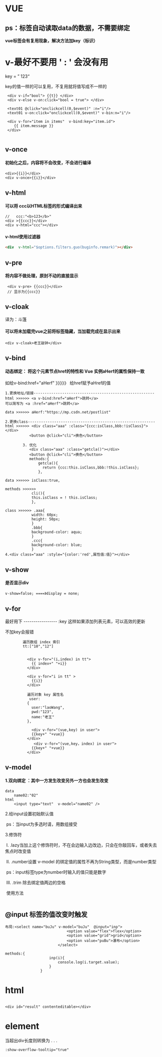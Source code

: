 # VUE

## ps：标签自动读取data的数据，不需要绑定

**vue标签会有复用现象，解决方法加key（**标识**）**

# v-最好不要用 ' : ' 会没有用

key = ” 123“

key的值一样的可以复用，不复用就将值写成不一样的

```vue
 <div v-if="bool"> {{t}} </div>
 <div v-else v-on:click="bool = true"> </div>

 <text01 @click="onclickcell(0,$event)" :n="i"/>
 <text01 v-on:click="onclickcell(0,$event)" v-bin:n="i"/>

 <div v-for="item in items"  v-bind:key="item.id">
    {{ item.message }}
 </div>


```

## v-once

#### 初始化之后，内容将不会改变，不会进行编译

```vue
<div>{{i}}</div>
<div v-once>{{i}}</div>
```

## v-html

#### 可以将 ccc以HTML标签的形式编译出来

```vue
//   ccc:"<b>123</b>"
<div >{{ccc}}</div>
<div v-html="ccc"></div>
```

#### v-html使用过滤器

```html
<div  v-html="$options.filters.guo(buginfo.remark)"></div>
```



## v-pre

#### 将内容不做处理，原封不动的直接显示

```vue
 <div v-pre> {{ccc}}</div>
 // 显示为{{ccc}}
```

## v-cloak

译为：斗篷

#### 可以将未加载完vue之前将标签隐藏，当加载完成在显示出来

```vue
<div v-cloak>老王敲钟</div>
```

## v-bind

#### 动态绑定： 将这个元素节点href的特性和 Vue 实例aHerf的属性保持一致 

如给v-bind:href="aHerf"	》》》》》	给href赋予aHref的值

```vue
1.更换地址/链接-------------------------------------------------------
html >>>>>> <a v-bind:href="aHerf">跳转</a>
可以简写为 <a :href="aHerf">跳转</a>

data >>>>>> aHerf:"https://mp.csdn.net/postlist"

2.更换class----------------------------------------------------------
html >>>>>> <div class="aaa" :class="{ccc:isClass,bbb:!isClass}"></div>
		   <button @click="cli">换色</button>
			
		3. 优化
		   <div class="aaa" :class="getcla()"></div>
		   <button @click="cli">换色</button>
		   methods:{
               getcla(){
                 return {ccc:this.isClass,bbb:!this.isClass};
               },

data >>>>>> isClass:true,

methods >>>>>> 
            cli(){
            this.isClass = ! this.isClass;
            },

class >>>>>> .aaa{
            width: 60px;
            height: 50px;
            }
            .bbb{
            background-color: aqua;
            }
            .ccc{
            background-color: blue;
            }
4.<div class="aaa" :style="{color:'red',属性值:值}"></div>
```

## v-show

#### 是否显示div

```css
v-show=false; ====》display = none;
```

## v-for

最好用下    -----------------     :key 这样如果添加列表元素，可以高效的更新

不加key会报错

```
		遍历数组 index 索引
        tt:["10","12"]
		

          <div v-for="(i,index) in tt">
            {{ index+" "+i}}
          </div>
          
          <div v-for="i in tt" >
            {{i}}
          </div>
          
          遍历对象 key 属性名
           user:
          {
            user:"laoWang",
            pwd:"123",
            name:"老王"
          },
          
            <div v-for="(vue,key) in user">
            {{key+" "+vue}}
          </div>
             <div v-for="(vue,key，index) in user">
            {{key+" "+vue}}
          </div>
```

##  v-model

#### 1.双向绑定 ：其中一方发生改变另外一方也会发生改变

```
data
	name02:"02"
html
	<input type="text"  v-model="name02" />
```

2.给input设置初始默认值

​	ps：当input为多选时请，用数组接受	

3.修饰符

​	I. .lazy当加上这个修饰符时，不在会边输入边改边，只会在你敲回车，或者失去焦点时改变值

​	II. .number设置 v-model 的绑定值的属性不再为String类型，而是number类型

​			ps：input标签type为number时输入的值只能是数字

​	III. .trim 除去绑定值两边的空格

​	使用方法

```

```

## @input 	标签的值改变时触发

```
布局:<select name="buJu" v-model="buJu"  @input="inp">
							<option value="flex">flex</option>
							<option value="grid">grid</option>
							<option value="puBu">瀑布</option>
						</select>
						
methods:{
					inp(i){
						console.log(i.target.value);
					}
				}
```

#  html

## <!-- contenteditable让此元素以及涵盖的元素内容也可以修改 -->

```
<div id="result" contenteditable></div>
```

# element

当超出div长度则转换为 . . .

```
:show-overflow-tooltip="true"
```

